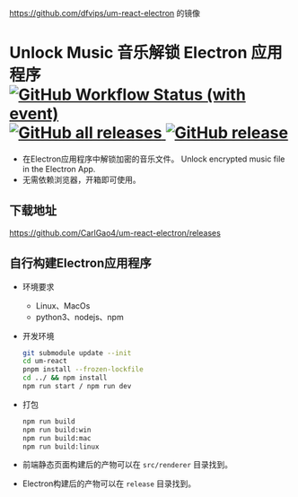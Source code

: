 https://github.com/dfvips/um-react-electron 的镜像

# Unlock Music 音乐解锁 Electron 应用程序 [![GitHub Workflow Status (with event)](https://img.shields.io/github/actions/workflow/status/CarlGao4/um-react-electron/.github%2Fworkflows%2Fupdate-um-react.yml) ![GitHub all releases](https://img.shields.io/github/downloads/CarlGao4/um-react-electron/total) ![GitHub release](https://img.shields.io/github/v/release/CarlGao4/um-react-electron)](https://github.com/CarlGao4/um-react-electron/releases)

- 在Electron应用程序中解锁加密的音乐文件。 Unlock encrypted music file in the Electron App.
- 无需依赖浏览器，开箱即可使用。

## 下载地址

https://github.com/CarlGao4/um-react-electron/releases

## 自行构建Electron应用程序

- 环境要求
  - Linux、MacOs
  - python3、nodejs、npm

- 开发环境
   ```sh
   git submodule update --init
   cd um-react
   pnpm install --frozen-lockfile
   cd ../ && npm install
   npm run start / npm run dev
   ```
- 打包
  ```sh
  npm run build
  npm run build:win
  npm run build:mac
  npm run build:linux
  ```
- 前端静态页面构建后的产物可以在 `src/renderer` 目录找到。
- Electron构建后的产物可以在 `release` 目录找到。
